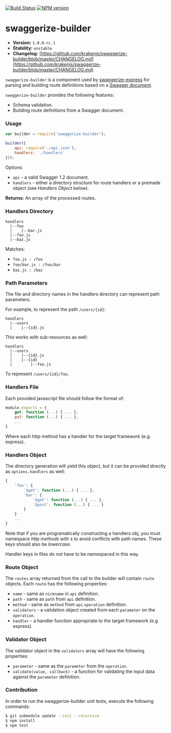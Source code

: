 [![Build Status](https://travis-ci.org/krakenjs/swaggerize-builder.png)](https://travis-ci.org/krakenjs/swaggerize-builder) [![NPM version](https://badge.fury.io/js/swaggerize-builder.png)](http://badge.fury.io/js/swaggerize-builder)

# swaggerize-builder

- **Version:** `1.0.0-rc.1`
- **Stability:** `unstable`
- **Changelog:** [https://github.com/krakenjs/swaggerize-builder/blob/master/CHANGELOG.md](https://github.com/krakenjs/swaggerize-builder/blob/master/CHANGELOG.md)

`swaggerize-builder` is a component used by [swaggerize-express](https://github.com/krakenjs/swaggerize-express) for parsing and building route definitions based on a [Swagger document](https://github.com/wordnik/swagger-spec/blob/master/versions/1.2.md).

`swaggerize-builder` provides the following features:

- Schema validation.
- Building route definitions from a Swagger document.

### Usage

```javascript
var builder = require('swaggerize-builder');

builder({
    api: require('./api.json'),
    handlers: './handlers'
}));
```

Options:

- `api` - a valid Swagger 1.2 document.
- `handlers` - either a directory structure for route handlers or a premade object (see *Handlers Object* below).

**Returns:** An array of the processed routes.

### Handlers Directory

```
handlers
  |--foo
  |    |--bar.js
  |--foo.js
  |--baz.js
```

Matches:

- `foo.js : /foo`
- `foo/bar.js : /foo/bar`
- `baz.js : /baz`

### Path Parameters

The file and directory names in the handlers directory can represent path parameters.

For example, to represent the path `/users/{id}`:

```shell
handlers
  |--users
  |    |--{id}.js
```

This works with sub-resources as well:

```shell
handlers
  |--users
  |    |--{id}.js
  |    |--{id}
  |        |--foo.js
```

To represent `/users/{id}/foo`.

### Handlers File

Each provided javascript file should follow the format of:

```javascript
module.exports = {
    get: function (...) { ... },
    put: function (...) { ... },
    ...
}
```

Where each http method has a handler for the target framework (e.g. express).

### Handlers Object

The directory generation will yield this object, but it can be provided directly as `options.handlers` as well:

```javascript
{
    'foo': {
        '$get': function (...) { ... },
        'bar': {
            '$get': function (...) { ... },
            '$post': function (...) { ... }
        }
    }
    ...
}
```

Note that if you are programatically constructing a handlers obj, you must namespace *http methods* with `$` to
avoid conflicts with path names. These keys should also be *lowercase*.

Handler keys in files do *not* have to be namespaced in this way.

### Route Object

The `routes` array returned from the call to the builder will contain `route` objects. Each `route` has the following properties:

- `name` - same as `nickname` in `api` definition.
- `path` - same as `path` from `api` definition.
- `method` - same as `method` from `api` `operation` definition.
- `validators` - a validation object created from each `parameter` on the `operation`.
- `handler` - a handler function appropriate to the target framework (e.g express).

### Validator Object

The validator object in the `validators` array will have the following properties:

- `parameter` - same as the `parameter` from the `operation`.
- `validate(value, callback)` - a function for validating the input data against the `parameter` definition.

### Contribution

In order to run the swaggerize-builder unit tests, execute the following commands:

```bash
$ git submodule update --init --recursive
$ npm install
$ npm test
```
